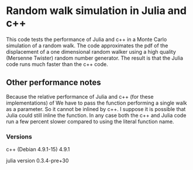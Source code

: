 # Random walk simulation in Julia and c++

This code tests the performance of Julia and c++ in a Monte Carlo
simulation of a random walk. The code approximates the pdf of the
displacement of a one dimensional random walker using a high quality
(Mersenne Twister) random number generator. The result is that the
Julia code runs much faster than the c++ code.

## Other performance notes

Because the relative performance of Julia and c++ (for these implementations)
of We have to pass the function performing a single walk as a parameter. So it
cannot be inlined by c++. I suppose it is possible that Julia could
still inline the function.  In any case both the c++ and Julia code
run a few percent slower compared to using the literal function name.

### Versions

 c++ (Debian 4.9.1-15) 4.9.1

 julia version 0.3.4-pre+30

